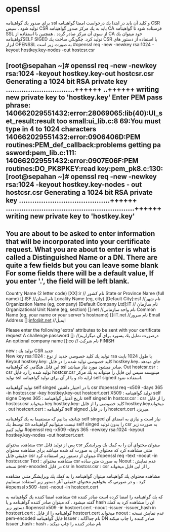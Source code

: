 # openssl



براي صدور يك گواهينامه ssl  و كليد آن بايد در ابتدا يك درخواست امضا گواهينامه CSR توليد شود .  سپس CSR بايد به يك مركز صدور گواهينامه CA فرستاده شود تا گواهينامه SSL از سوي آن مركز صادر گردد . همچنين با استفاده از CA خود ميتوان يك گواهينامهSELF SIGED توليد كرد.
چگونگي ساخت يك CSR با استفاده از دستور هاي ابزار OPENSSL  به صورت زير است
#openssl req -new -newkey rsa:1024 -keyout hostkey.key-nodes -out hostcsr.csr

[root@sepahan ~]# openssl req -new -newkey rsa:1024 -keyout hostkey.key-out hostcsr.csr
Generating a 1024 bit RSA private key
...............................++++++
..++++++
writing new private key to 'hostkey.key'
Enter PEM pass phrase:
140662029551432:error:28069065:lib(40):UI_set_result:result too small:ui_lib.c:8                                                                             69:You must type in 4 to 1024 characters
140662029551432:error:0906406D:PEM routines:PEM_def_callback:problems getting pa                                                                             ssword:pem_lib.c:111:
140662029551432:error:0907E06F:PEM routines:DO_PK8PKEY:read key:pem_pk8.c:130:
[root@sepahan ~]# openssl req -new -newkey rsa:1024 -keyout hostkey.key-nodes -                                                                             out hostcsr.csr
Generating a 1024 bit RSA private key
.........................................++++++
..........................................................++++++
writing new private key to 'hostkey.key'
-----
You are about to be asked to enter information that will be incorporated
into your certificate request.
What you are about to enter is what is called a Distinguished Name or a DN.
There are quite a few fields but you can leave some blank
For some fields there will be a default value,
If you enter '.', the field will be left blank.
-----
Country Name (2 letter code) [XX]:ir                                      // نام كشور
State or Province Name (full name) []:ISF                                 //نام استان
Locality Name (eg, city) [Default City]:esf                               //نام شهر
Organization Name (eg, company) [Default Company Ltd]:IT                  // نام سازمان
Organizational Unit Name (eg, section) []:net                             //نام واحد سازماني
Common Name (eg, your name or your server's hostname) []:IT.net           //نام سرور
Email Address []:info@it.net                                              //ايميل

Please enter the following 'extra' attributes
to be sent with your certificate request
A challenge password []:                                                  //درصورت تمايل يك پسورد براي آن ميگزاريم
An optional company name []:co                                            // نام شركت
FINISH

new : توليد يك CSR جديد   
New key rsa:1024 : توليد يك كليد خصوصي جديد از نوع rsa  با طول 1024 بايت 
Keyout hostkey.key: كليد خصوصي توليد شده را در فايل hostkey.keyجاي ميدهد ، اين فايل هنگامي كه گواهينامه ssl صادر ميشود مورد نياز ميباشد.
Out hostcsr.csr : csr توليد شده را رد فايل hostcsr.csr مينويسد سپس اين فايل را ميتواند به يك مركز توليد ssl ارايه داد و يا از آن براي توليد گواهينامه self signed استفاده نمود.

توليد گواهينامه self singed  با در اختيار داشتن csr
#openssl req –x509 -days 365 -in hostcsr.csr -key hostkey.key-out hostcert.cert
X509 : توليد گواهينامه self signe
Dayes 365 : تاريخ اعتبار گواهينامه self singed
In hostcsr.csr : csr را از فايل hostcsr.csr ميخواند
key hostkey.key: كليد خصوصي را از فايل  hostkey.keyميخواند .
out hostcert.cert : گواهينامه self signed را در فايل hostcert.cert ميريزد.


چنانچه بدانيم كه مستقيما به يك گواهينامه self singed نياز است و نيازي به امضاي آن توسط يك ca  نيست ميتوانيم گواهينامه self singed  را بدون توليد csr به صورت زير توليد كنيم
#openssl req –x509 -days 365 -newkey rsa:1024 -keyout hostkey.key-nodes -out hostcert.cert



مشاهده محتواي csr
پس از توليد فايل csr ميتوان محتواي آن را به كمك يك ويرايشگر متني مشاهده كرد كه محتواي آن به صورت كد شده ميباشد
براي مشاهده محتواي حقيقي فايل csr ميتوان از دستور زير استفاده كرد
#openssl req -text -noout -in hostcsr.csr
Text : مشاهده محتواي csr به صورت متن ساده
Noout : عدم نمايش نسخه pem-encoded در فايل csr
in hostcsr.csr : csr را از اين فايل ميخواند

مشاهده محتواي يك گواهينامه 
ميتوان گواهينامه را به كمك يك ويرايشگر متني مشاهده كرد . و در صورتي كه بخواهيم محتواي حقيقي آناز دستور زير استفاده مينماييم
#openssl x509 -text -noout -in hostcert.cert

مشاهده امضا كننده يك گواهينامه
به ca كه يك گواهينامه را امضا كرده است صادر كننده گفته ميشود . كه ميتوان صادر كننده گواهينامه و يا hash ان را مشاهده كرد
به كمك دستور زير
#openssl x509 -in hostcert.cert -noout -issuer -issuer_hash
in hostcert.cert : گواهينامه را از فايل hostcert.cert ميخواند
noout : عدم نمايش نسخه pem-encoded فايل گواهينامه
Issuer : نام جداگانه DN صادر كننده را چاپ ميكند
Issuer _hash : hash ، نام صادر كننده را چاپ ميكند


